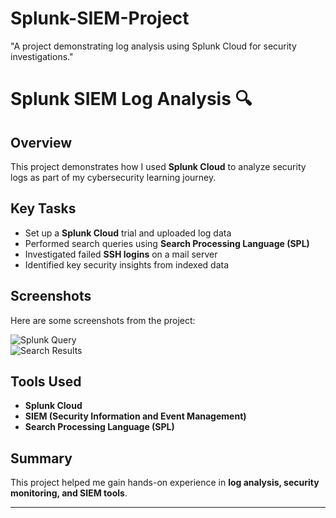 # Splunk-SIEM-Project
"A project demonstrating log analysis using Splunk Cloud for security investigations."
# Splunk SIEM Log Analysis 🔍  

## Overview  
This project demonstrates how I used **Splunk Cloud** to analyze security logs as part of my cybersecurity learning journey.  

## Key Tasks  
- Set up a **Splunk Cloud** trial and uploaded log data  
- Performed search queries using **Search Processing Language (SPL)**  
- Investigated failed **SSH logins** on a mail server  
- Identified key security insights from indexed data  

## Screenshots  
Here are some screenshots from the project:  

![Splunk Query](screenshot1.png)  
![Search Results](screenshot2.png)  

## Tools Used  
- **Splunk Cloud**  
- **SIEM (Security Information and Event Management)**  
- **Search Processing Language (SPL)**  

## Summary  
This project helped me gain hands-on experience in **log analysis, security monitoring, and SIEM tools**.  

---
